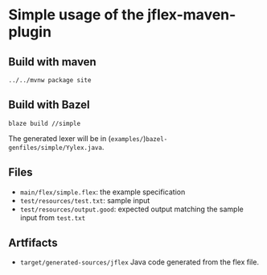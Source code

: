 Simple usage of the jflex-maven-plugin
======================================

## Build with maven

    ../../mvnw package site

## Build with Bazel

    blaze build //simple

The generated lexer will be in (`examples/`)`bazel-genfiles/simple/Yylex.java`.


## Files

* `main/flex/simple.flex`:
  the example specification
* `test/resources/test.txt`:
  sample input
* `test/resources/output.good`:
  expected output matching the sample input from `test.txt`

## Artfifacts

* `target/generated-sources/jflex` Java code generated from the flex file.
